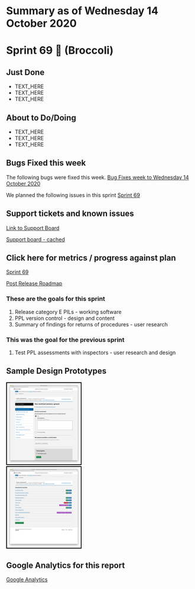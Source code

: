 # Summary as of Wednesday 14 October 2020 

# Sprint 69 &#x1f966; (Broccoli)

## Just Done
* TEXT_HERE
* TEXT_HERE
* TEXT_HERE

## About to Do/Doing
* TEXT_HERE
* TEXT_HERE
* TEXT_HERE

## Bugs Fixed this week
The following bugs were fixed this week.
[Bug Fixes week to Wednesday 14 October 2020](graphs/bugs14102020.png)

We planned the following issues in this sprint 
[Sprint 69](graphs/sprint14102020.png)

## Support tickets and known issues
[Link to Support Board](https://collaboration.homeoffice.gov.uk/jira/secure/RapidBoard.jspa?rapidView=1717&selectedIssue=ASSB-253)

[Support board - cached](graphs/supportBoard14102020.png)

## Click here for metrics / progress against plan
[Sprint 69](graphs/progress14102020.png)

[Post Release Roadmap](graphs/roadmap14102020.png)

### These are the goals for this sprint
1. Release category E PILs - working software
2. PPL version control - design and content 
3. Summary of findings for returns of procedures - user research

### This was the goal for the previous sprint
1. Test PPL assessments with inspectors - user research and design

## Sample Design Prototypes
<a href="graphs/proto1_14102020.png"><img src="graphs/proto1_14102020.png" alt="HTML5 Icon" width="200" style="border:2px solid black"></a>
<br>
<a href="graphs/proto2_14102020.png"><img src="graphs/proto2_14102020.png" alt="HTML5 Icon" width="200" style="border:2px solid black"></a>
<br>


## Google Analytics for this report
[Google Analytics](graphs/GA14102020.png)

